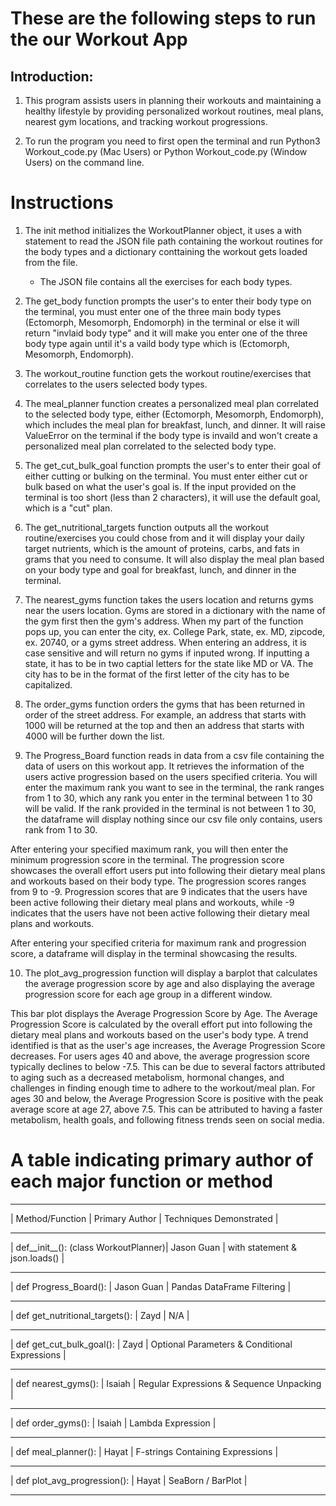 # These are the following steps to run the our Workout App

## Introduction:

1. This program assists users in planning their workouts and maintaining a 
healthy lifestyle by providing personalized workout routines, meal plans, 
nearest gym locations, and tracking workout progressions.

2. To run the program you need to first open the terminal and run Python3 
Workout_code.py (Mac Users) or Python Workout_code.py (Window Users) on the 
command line.

# Instructions

1. The init method initializes the WorkoutPlanner object, it uses a with statement
to read the JSON file path containing the workout routines for the body types and a
dictionary conttaining the workout gets loaded from the file. 

    - The JSON file contains all the exercises for each body types.

2. The get_body function prompts the user's to enter their body type on the terminal, 
you must enter one of the three main body types (Ectomorph, Mesomorph, Endomorph)
in the terminal or else it will return "invlaid body type" and it will make you 
enter one of the three body type again until it's a vaild body type which is (Ectomorph, 
Mesomorph, Endomorph).  

3. The workout_routine function gets the workout routine/exercises that correlates to 
the users selected body types. 

4. The meal_planner function creates a personalized meal plan correlated to the selected
body type, either (Ectomorph, Mesomorph, Endomorph), which includes the meal plan for
breakfast, lunch, and dinner. It will raise ValueError on the terminal if the body type
is invaild and won't create a personalized meal plan correlated to the selected
body type.

5. The get_cut_bulk_goal function prompts the user's to enter their goal of either 
cutting or bulking on the terminal. You must enter either cut or bulk based on 
what the user's goal is. If the input provided on the terminal is too short 
(less than 2 characters), it will use the default goal, which is a "cut" plan. 


6. The get_nutritional_targets function outputs all the workout routine/exercises
 you could chose from and it will display your daily target nutrients, which is
 the amount of proteins, carbs, and fats in grams that you need to consume. 
 It will also display the meal plan based on your body type and goal for breakfast, 
 lunch, and dinner in the terminal.

7. The nearest_gyms function takes the users location and returns gyms near the users 
location.  Gyms are stored in a dictionary with the name of the gym first then the 
gym's address. When my part of the function pops up, you can enter the city, ex. 
College Park, state, ex. MD, zipcode, ex. 20740, or a gyms street address.  When 
entering an address, it is case sensitive and will return no gyms if inputed wrong. 
If inputting a state, it has to be in two captial letters for the state like MD or VA.
The city has to be in the format of the first letter of the city has to be capitalized.

8. The order_gyms function orders the gyms that has been returned in order of the 
street address.  For example, an address that starts with 1000 will be returned at 
the top and then an address that starts with 4000 will be further down the list. 

9. The Progress_Board function reads in data from a csv file containing the
data of users on this workout app. It retrieves the information of the users active 
progression based on the users specified criteria. You will enter the maximum rank you
want to see in the terminal, the rank ranges from 1 to 30, which any rank you enter in the 
terminal between 1 to 30 will be valid. If the rank provided in the terminal is 
not between 1 to 30, the dataframe will display nothing since our csv file only contains,
users rank from 1 to 30. 

After entering your specified maximum rank, you will then enter the minimum progression score
in the terminal. The progression score showcases the overall effort users put into 
following their dietary meal plans and workouts based on their body type. The 
progression scores ranges from 9 to -9. Progression scores that are 9 indicates that 
the users have been active following their dietary meal plans and workouts, while -9 indicates
that the users have not been active following their dietary meal plans and workouts.

After entering your specified criteria for maximum rank and progression score, a dataframe 
will display in the terminal showcasing the results. 

10. The plot_avg_progression function will display a barplot that calculates the average
progression score by age and also displaying the average progression score for 
each age group in a different window.

This bar plot displays the Average Progression Score by Age. The Average 
Progression Score is calculated by the overall effort put into following the 
dietary meal plans and workouts based on the user's body type. A trend identified 
is that as the user's age increases, the Average Progression Score decreases. 
For users ages 40 and above, the average progression score typically declines to 
below -7.5. This can be due to several factors attributed to aging such as a 
decreased metabolism, hormonal changes, and challenges in finding enough time to 
adhere to the workout/meal plan. For ages 30 and below, the Average Progression 
Score is positive with the peak average score at age 27, above 7.5. This can be 
attributed to having a faster metabolism, health goals, and following fitness 
trends seen on social media.

# A table indicating primary author of each major function or method

- - - - - - - - - - - - - - - - - - - - - - - - - - - - - - - - - - - - - - - - - - - - - - - - - - - - -
|          Method/Function             | Primary Author |           Techniques Demonstrated             |
- - - - - - - - - - - - - - - - - - - - - - - - - - - - - - - - - - - - - - - - - - - - - - - - - - - - - 
| def__init__(): (class WorkoutPlanner)|  Jason Guan    |        with statement & json.loads()          |
- - - - - - - - - - - - - - - - - - - - - - - - - - - - - - - - - - - - - - - - - - - - - - - - - - - - - 
|     def Progress_Board():            |  Jason Guan    |         Pandas DataFrame Filtering            |
- - - - - - - - - - - - - - - - - - - - - - - - - - - - - - - - - - - - - - - - - - - - - - - - - - - - - 
|  def get_nutritional_targets():      |     Zayd       |                     N/A                       |
- - - - - - - - - - - - - - - - - - - - - - - - - - - - - - - - - - - - - - - - - - - - - - - - - - - - - 
|  def get_cut_bulk_goal():            |     Zayd       | Optional Parameters & Conditional Expressions |
- - - - - - - - - - - - - - - - - - - - - - - - - - - - - - - - - - - - - - - - - - - - - - - - - - - - - 
|  def nearest_gyms():                 |    Isaiah      | Regular Expressions & Sequence Unpacking      |
- - - - - - - - - - - - - - - - - - - - - - - - - - - - - - - - - - - - - - - - - - - - - - - - - - - - - 
|  def order_gyms():                   |    Isaiah      |          Lambda Expression                    |
- - - - - - - - - - - - - - - - - - - - - - - - - - - - - - - - - - - - - - - - - - - - - - - - - - - - -
|  def meal_planner():                 |    Hayat       |  F-strings Containing Expressions             |
- - - - - - - - - - - - - - - - - - - - - - - - - - - - - - - - - - - - - - - - - - - - - - - - - - - - - 
|  def plot_avg_progression():         |    Hayat       |             SeaBorn / BarPlot                 |
- - - - - - - - - - - - - - - - - - - - - - - - - - - - - - - - - - - - - - - - - - - - - - - - - - - - - 




